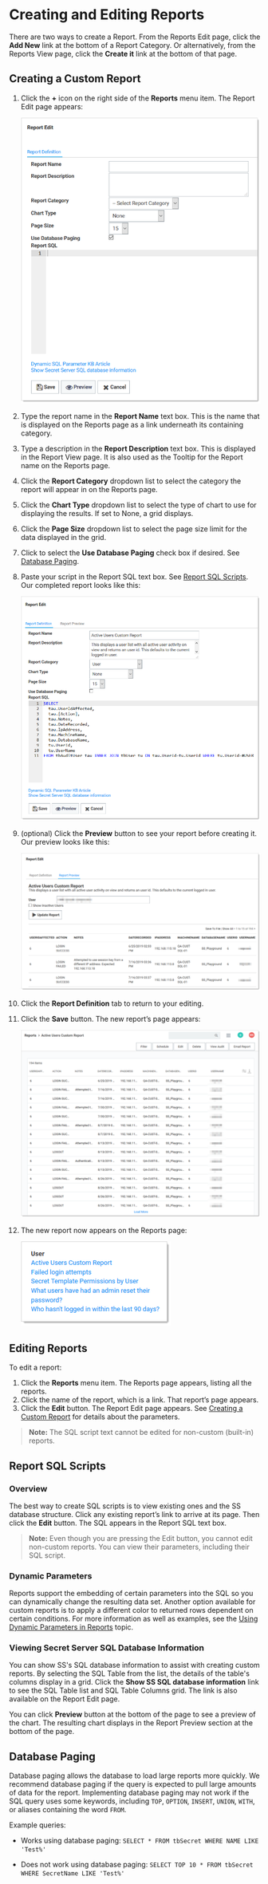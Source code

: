 [title]: # (Creating and Editing Reports)
[tags]: # (Creating and Editing Reports)
[priority]: # (1000)

# Creating and Editing Reports

There are two ways to create a Report. From the Reports Edit page, click the **Add New** link at the bottom of a Report Category. Or alternatively, from the Reports View page, click the **Create it** link at the bottom of that page.

## Creating a Custom Report

1. Click the **+** icon on the right side of the **Reports** menu item. The Report Edit page appears:

   ![image-20200611103748201](images/image-20200611103748201.png)

1. Type the report name in the **Report Name** text box. This is the name that is displayed on the Reports page as a link underneath its containing category.

1. Type a description in the **Report Description** text box. This is displayed in the Report View page. It is also used as the Tooltip for the Report name on the Reports page.

1. Click the **Report Category** dropdown list to select the category the report will appear in on the Reports page.

1. Click the **Chart Type** dropdown list to select the type of chart to use for displaying the results. If set to None, a grid displays.

1. Click the **Page Size** dropdown list to select the page size limit for the data displayed in the grid.

1. Click to select the **Use Database Paging** check box if desired. See [Database Paging](#database-paging).

1. Paste your script in the Report SQL text box. See [Report SQL Scripts](#report-sql-scripts). Our completed report looks like this:

   ![image-20200611110554873](images/image-20200611110554873.png)

1. (optional) Click the **Preview** button to see your report before creating it. Our preview looks like this:

   ![image-20200611110759996](images/image-20200611110759996.png)

1. Click the **Report Definition** tab to return to your editing.

1. Click the **Save** button. The new report’s page appears:

   ![image-20200611111910360](images/image-20200611111910360.png)

1. The new report now appears on the Reports page:

   ![image-20200611112121690](images/image-20200611112121690.png)

## Editing Reports

To edit a report:

1. Click the **Reports** menu item. The Reports page appears, listing all the reports.
1. Click the name of the report, which is a link. That report’s page appears.
1. Click the **Edit** button. The Report Edit page appears. See [Creating a Custom Report](#creating-a-custom-report) for details about the parameters.

> **Note:** The SQL script text cannot be edited for non-custom (built-in) reports.

## Report SQL Scripts

### Overview

The best way to create SQL scripts is to view existing ones and the SS database structure. Click any existing report’s link to arrive at its page. Then click the **Edit** button. The SQL appears in the Report SQL text box.

> **Note:** Even though you are pressing the Edit button, you cannot edit non-custom reports. You can view their parameters, including their SQL script.

### Dynamic Parameters

Reports support the embedding of certain parameters into the SQL so you can dynamically change the resulting data set. Another option available for custom reports is to apply a different color to returned rows dependent on certain conditions. For more information as well as examples, see the [Using Dynamic Parameters in Reports](../using-dynamic-parameters-reports/index.md) topic.

### Viewing Secret Server SQL Database Information

You can show SS's SQL database information to assist with creating custom reports. By selecting the SQL Table from the list, the details of the table's columns display in a grid. Click the **Show SS SQL database information** link to see the SQL Table list and SQL Table Columns grid. The link is also available on the Report Edit page.

You can click **Preview** button at the bottom of the page to see a preview of the chart. The resulting chart displays in the Report Preview section at the bottom of the page.

## Database Paging

Database paging allows the database to load large reports more quickly. We recommend database paging if the query is expected to pull large amounts of data for the report. Implementing database paging may not work if the SQL query uses some keywords, including `TOP`, `OPTION`, `INSERT`, `UNION`, `WITH`, or aliases containing the word `FROM`.

Example queries:

- Works using database paging: `SELECT * FROM tbSecret WHERE NAME LIKE 'Test%'`

- Does not work using database paging: `SELECT TOP 10 * FROM tbSecret WHERE SecretName LIKE 'Test%'`